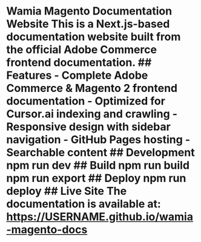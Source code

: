 # Wamia Magento Documentation Website This is a Next.js-based documentation website built from the official Adobe Commerce frontend documentation. ## Features - Complete Adobe Commerce & Magento 2 frontend documentation - Optimized for Cursor.ai indexing and crawling - Responsive design with sidebar navigation - GitHub Pages hosting - Searchable content ## Development npm run dev ## Build npm run build npm run export ## Deploy npm run deploy ## Live Site The documentation is available at: https://USERNAME.github.io/wamia-magento-docs
